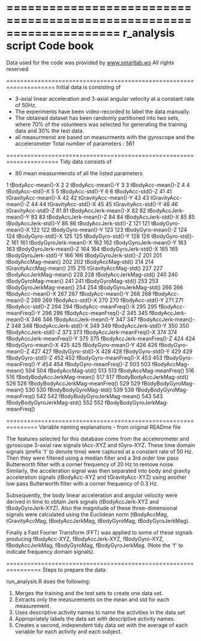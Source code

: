====================================================================
r_analysis script Code book
====================================================================

Data used for the code was provided by www.smartlab.ws
All rights reserved

====================================================================
Initial data is consisting of

 - 3-axial linear acceleration and 3-axial angular velocity at a constant rate of 50Hz.
 - The experiments have been video-recorded to label the data manually. 
 - The obtained dataset has been randomly partitioned into two sets, where 70% of the volunteers
    was selected for generating the training data and 30% the test data. 
 - all measurmenst are based on measurments with the gyroscope and the accelerometer
Total number of parameters : 561

=====================================================================
Tidy data consists of 

- 80 mean measurmensts of all the listed parameters

 1                    tBodyAcc-mean()-X
2     2               tBodyAcc-mean()-Y
3     3               tBodyAcc-mean()-Z
4     4                tBodyAcc-std()-X
5     5                tBodyAcc-std()-Y
6     6                tBodyAcc-std()-Z
41   41            tGravityAcc-mean()-X
42   42            tGravityAcc-mean()-Y
43   43            tGravityAcc-mean()-Z
44   44             tGravityAcc-std()-X
45   45             tGravityAcc-std()-Y
46   46             tGravityAcc-std()-Z
81   81           tBodyAccJerk-mean()-X
82   82           tBodyAccJerk-mean()-Y
83   83           tBodyAccJerk-mean()-Z
84   84            tBodyAccJerk-std()-X
85   85            tBodyAccJerk-std()-Y
86   86            tBodyAccJerk-std()-Z
121 121              tBodyGyro-mean()-X
122 122              tBodyGyro-mean()-Y
123 123              tBodyGyro-mean()-Z
124 124               tBodyGyro-std()-X
125 125               tBodyGyro-std()-Y
126 126               tBodyGyro-std()-Z
161 161          tBodyGyroJerk-mean()-X
162 162          tBodyGyroJerk-mean()-Y
163 163          tBodyGyroJerk-mean()-Z
164 164           tBodyGyroJerk-std()-X
165 165           tBodyGyroJerk-std()-Y
166 166           tBodyGyroJerk-std()-Z
201 201              tBodyAccMag-mean()
202 202               tBodyAccMag-std()
214 214           tGravityAccMag-mean()
215 215            tGravityAccMag-std()
227 227          tBodyAccJerkMag-mean()
228 228           tBodyAccJerkMag-std()
240 240             tBodyGyroMag-mean()
241 241              tBodyGyroMag-std()
253 253         tBodyGyroJerkMag-mean()
254 254          tBodyGyroJerkMag-std()
266 266               fBodyAcc-mean()-X
267 267               fBodyAcc-mean()-Y
268 268               fBodyAcc-mean()-Z
269 269                fBodyAcc-std()-X
270 270                fBodyAcc-std()-Y
271 271                fBodyAcc-std()-Z
294 294           fBodyAcc-meanFreq()-X
295 295           fBodyAcc-meanFreq()-Y
296 296           fBodyAcc-meanFreq()-Z
345 345           fBodyAccJerk-mean()-X
346 346           fBodyAccJerk-mean()-Y
347 347           fBodyAccJerk-mean()-Z
348 348            fBodyAccJerk-std()-X
349 349            fBodyAccJerk-std()-Y
350 350            fBodyAccJerk-std()-Z
373 373       fBodyAccJerk-meanFreq()-X
374 374       fBodyAccJerk-meanFreq()-Y
375 375       fBodyAccJerk-meanFreq()-Z
424 424              fBodyGyro-mean()-X
425 425              fBodyGyro-mean()-Y
426 426              fBodyGyro-mean()-Z
427 427               fBodyGyro-std()-X
428 428               fBodyGyro-std()-Y
429 429               fBodyGyro-std()-Z
452 452          fBodyGyro-meanFreq()-X
453 453          fBodyGyro-meanFreq()-Y
454 454          fBodyGyro-meanFreq()-Z
503 503              fBodyAccMag-mean()
504 504               fBodyAccMag-std()
513 513          fBodyAccMag-meanFreq()
516 516      fBodyBodyAccJerkMag-mean()
517 517       fBodyBodyAccJerkMag-std()
526 526  fBodyBodyAccJerkMag-meanFreq()
529 529         fBodyBodyGyroMag-mean()
530 530          fBodyBodyGyroMag-std()
539 539     fBodyBodyGyroMag-meanFreq()
542 542     fBodyBodyGyroJerkMag-mean()
543 543      fBodyBodyGyroJerkMag-std()
552 552 fBodyBodyGyroJerkMag-meanFreq()

===============================================================
Variable naming explanations - from original READme file 

The features selected for this database come from the accelerometer and gyroscope 3-axial raw signals tAcc-XYZ and tGyro-XYZ. 
These time domain signals (prefix 't' to denote time) were captured at a constant rate of 50 Hz. 
Then they were filtered using a median filter and a 3rd order low pass Butterworth filter with a corner frequency of 20 Hz to remove noise. Similarly, the acceleration signal was then separated into body and gravity acceleration signals (tBodyAcc-XYZ and tGravityAcc-XYZ) using another low pass Butterworth filter with a corner frequency of 0.3 Hz. 

Subsequently, the body linear acceleration and angular velocity were derived in time to obtain Jerk signals 
(tBodyAccJerk-XYZ and tBodyGyroJerk-XYZ). 
Also the magnitude of these three-dimensional signals were calculated using the Euclidean norm 
(tBodyAccMag, tGravityAccMag, tBodyAccJerkMag, tBodyGyroMag, tBodyGyroJerkMag). 

Finally a Fast Fourier Transform (FFT) was applied to some of these signals producing fBodyAcc-XYZ, fBodyAccJerk-XYZ, fBodyGyro-XYZ, fBodyAccJerkMag, fBodyGyroMag, fBodyGyroJerkMag. (Note the 'f' to indicate frequency domain signals). 

================================================================
Steps to prepare the data:

 run_analysis.R  does the following:
1. Merges the training and the test sets to create one data set.
2. Extracts only the measurements on the mean and std for each measurement.
3. Uses descriptive activity names to name the activities in the data set
4. Appropriately labels the data set with descriptive activity names.
5. Creates a second, independent tidy data set with the average of 
each variable for each activity and each subject.




